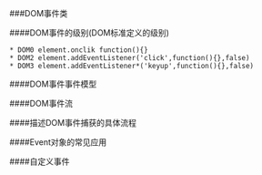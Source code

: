 ###DOM事件类


####DOM事件的级别(DOM标准定义的级别)

    * DOM0 element.onclik function(){}
    * DOM2 element.addEventListener('click',function(){},false)
    * DOM3 element.addEventListener*('keyup',function(){},false)

####DOM事件事件模型


####DOM事件流



####描述DOM事件捕获的具体流程


####Event对象的常见应用



####自定义事件